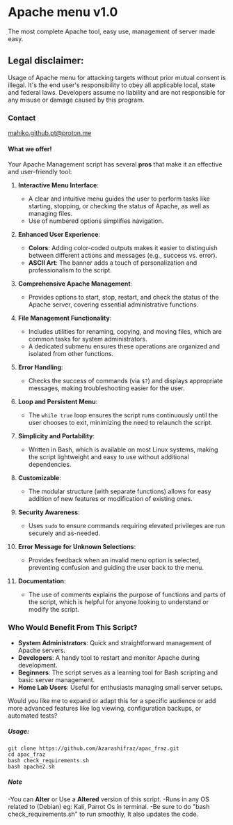# Apache menu v1.0
The most complete Apache tool, easy use, management of server made easy.

## Legal disclaimer:
Usage of Apache menu for attacking targets without prior mutual consent is illegal. It's the end user's responsibility to obey all applicable local, state and federal laws. Developers assume no liability and are not responsible for any misuse or damage caused by this program.

### Contact
mahiko.github.pt@proton.me

#### What we offer!
Your Apache Management script has several **pros** that make it an effective and user-friendly tool:
1. **Interactive Menu Interface**:
   - A clear and intuitive menu guides the user to perform tasks like starting, stopping, or checking the status of Apache, as well as managing files.
   - Use of numbered options simplifies navigation.

2. **Enhanced User Experience**:
   - **Colors**: Adding color-coded outputs makes it easier to distinguish between different actions and messages (e.g., success vs. error).
   - **ASCII Art**: The banner adds a touch of personalization and professionalism to the script.

3. **Comprehensive Apache Management**:
   - Provides options to start, stop, restart, and check the status of the Apache server, covering essential administrative functions.

4. **File Management Functionality**:
   - Includes utilities for renaming, copying, and moving files, which are common tasks for system administrators.
   - A dedicated submenu ensures these operations are organized and isolated from other functions.

5. **Error Handling**:
   - Checks the success of commands (via `$?`) and displays appropriate messages, making troubleshooting easier for the user.

6. **Loop and Persistent Menu**:
   - The `while true` loop ensures the script runs continuously until the user chooses to exit, minimizing the need to relaunch the script.

7. **Simplicity and Portability**:
   - Written in Bash, which is available on most Linux systems, making the script lightweight and easy to use without additional dependencies.

8. **Customizable**:
   - The modular structure (with separate functions) allows for easy addition of new features or modification of existing ones.

9. **Security Awareness**:
   - Uses `sudo` to ensure commands requiring elevated privileges are run securely and as-needed.

10. **Error Message for Unknown Selections**:
    - Provides feedback when an invalid menu option is selected, preventing confusion and guiding the user back to the menu.

11. **Documentation**:
    - The use of comments explains the purpose of functions and parts of the script, which is helpful for anyone looking to understand or modify the script.

### **Who Would Benefit From This Script?**
- **System Administrators**: Quick and straightforward management of Apache servers.
- **Developers**: A handy tool to restart and monitor Apache during development.
- **Beginners**: The script serves as a learning tool for Bash scripting and basic server management.
- **Home Lab Users**: Useful for enthusiasts managing small server setups.

Would you like me to expand or adapt this for a specific audience or add more advanced features like log viewing, configuration backups, or automated tests?

##### Usage:
```
git clone https://github.com/Azarashifraz/apac_fraz.git
cd apac_fraz
bash check_requirements.sh
bash apache2.sh
```
##### Note
-You can **Alter** or Use a **Altered** version of this script.
-Runs in any OS related to (Debian) eg: Kali, Parrot Os in terminal.
-Be sure to do "bash check_requirements.sh" to run smoothly, It also updates the code.
